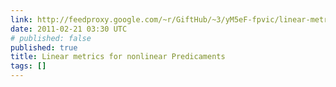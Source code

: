```yaml
---
link: http://feedproxy.google.com/~r/GiftHub/~3/yM5eF-fpvic/linear-metrics-for-nonlinear-predicaments.html
date: 2011-02-21 03:30 UTC
# published: false
published: true
title: Linear metrics for nonlinear Predicaments
tags: []
---
```



